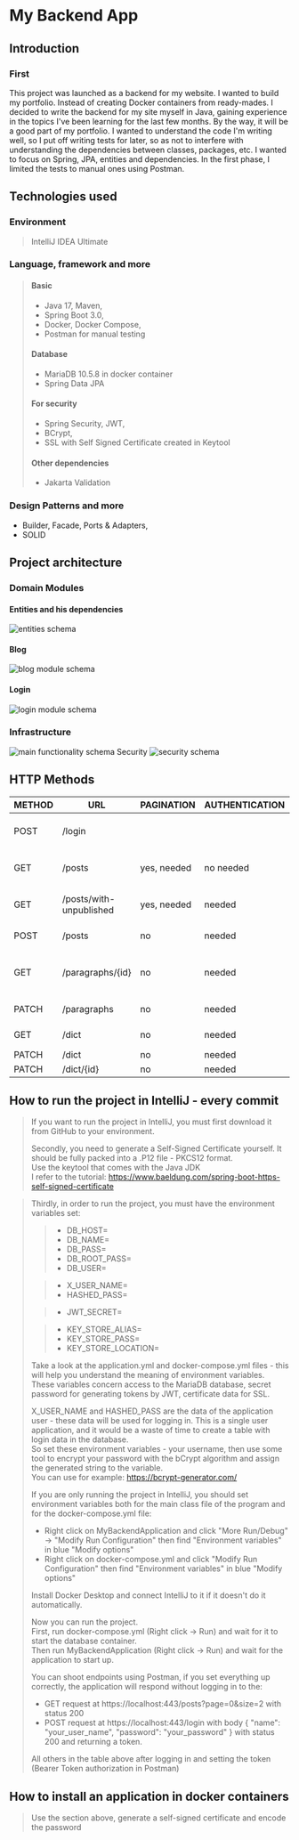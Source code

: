 # My Backend App
## Introduction
### First
This project was launched as a backend for my website.
I wanted to build my portfolio.
Instead of creating Docker containers from ready-mades. I decided to write the backend for my site myself in Java, gaining experience in the topics I've been learning for the last few months. By the way, it will be a good part of my portfolio.
I wanted to understand the code I'm writing well, so I put off writing tests for later, so as not to interfere with understanding the dependencies between classes, packages, etc. I wanted to focus on Spring, JPA, entities and dependencies. In the first phase, I limited the tests to manual ones using Postman.

## Technologies used

### Environment
>IntelliJ IDEA Ultimate
### Language, framework and more
>#### Basic
>* Java 17, Maven,
>* Spring Boot 3.0,
>* Docker, Docker Compose,
>* Postman for manual testing 
>#### Database
>* MariaDB 10.5.8 in docker container 
>* Spring Data JPA
>#### For security
>* Spring Security, JWT,<br>
>* BCrypt,<br>
>* SSL with Self Signed Certificate created in Keytool
>#### Other dependencies 
>* Jakarta Validation 
### Design Patterns and more
* Builder, Facade, Ports & Adapters, <br> 
* SOLID

## Project architecture
### Domain Modules
#### Entities and his dependencies
<img src="readmeimages/entities.png" alt="entities schema">

#### Blog
<img src="readmeimages/blog.png" alt="blog module schema">

#### Login
<img src="readmeimages/login.png" alt="login module schema">

### Infrastructure
<img src="readmeimages/i1.png" alt="main functionality schema">
Security
<img src="readmeimages/i2.png"  alt="security schema">

## HTTP Methods

| METHOD | URL                     | PAGINATION  | AUTHENTICATION | DESCRIPTION                           | 
|--------|-------------------------|-------------|----------------|---------------------------------------|
| POST   | /login                  |             |                | login and returns a token             |
| GET    | /posts                  | yes, needed | no needed      | returning posts without unpublished   | 
| GET    | /posts/with-unpublished | yes, needed | needed         | returning posts with unpublished      |
| POST   | /posts                  | no          | needed         | adding new post                       |
| GET    | /paragraphs/{id}        | no          | needed         | returning paragraph with specified id |
| PATCH  | /paragraphs             | no          | needed         | update paragraph                      |
| GET    | /dict                   | no          | needed         | returning all markups                 |
| PATCH  | /dict                   | no          | needed         | add markup                            |
| PATCH  | /dict/{id}              | no          | needed         | delete markup                         |

## How to run the project in IntelliJ - every commit

>If you want to run the project in IntelliJ, you must first download it from GitHub to your environment.
>
>Secondly, you need to generate a Self-Signed Certificate yourself. It should be fully packed into a .P12 file - PKCS12 format.<br>
>Use the keytool that comes with the Java JDK<br>
>I refer to the tutorial: https://www.baeldung.com/spring-boot-https-self-signed-certificate

>Thirdly, in order to run the project, you must have the environment variables set:
>>* DB_HOST=
>>* DB_NAME=
>>* DB_PASS=
>>* DB_ROOT_PASS=
>>* DB_USER=
>
>>* X_USER_NAME=
>>* HASHED_PASS=
>
>>* JWT_SECRET=
>
>>* KEY_STORE_ALIAS=
>>* KEY_STORE_PASS=
>>* KEY_STORE_LOCATION=
>
>Take a look at the application.yml and docker-compose.yml files - this will help you understand the meaning of environment variables.<br>
>These variables concern access to the MariaDB database, secret password for generating tokens by JWT, certificate data for SSL.
> 
>X_USER_NAME and HASHED_PASS are the data of the application user - these data will be used for logging in. This is a single user application, and it would be a waste of time to create a table with login data in the database.<br>
>So set these environment variables - your username, then use some tool to encrypt your password with the bCrypt algorithm and assign the generated string to the variable.<br>
>You can use for example: https://bcrypt-generator.com/
> 
>If you are only running the project in IntelliJ, you should set environment variables both for the main class file of the program and for the docker-compose.yml file:
>* Right click on MyBackendApplication and click "More Run/Debug" -> "Modify Run Configuration" then find "Environment variables" in blue "Modify options"
>* Right click on docker-compose.yml and click "Modify Run Configuration" then find "Environment variables" in blue "Modify options"
>
>Install Docker Desktop and connect IntelliJ to it if it doesn't do it automatically.
> 
>Now you can run the project.<br>
>First, run docker-compose.yml (Right click -> Run) and wait for it to start the database container.<br>
>Then run MyBackendApplication (Right click -> Run) and wait for the application to start up.<br>
> 
>You can shoot endpoints using Postman, if you set everything up correctly, the application will respond without logging in to the:
>* GET request at https://localhost:443/posts?page=0&size=2 with status 200
>* POST request at https://localhost:443/login with body { "name": "your_user_name", "password": "your_password" } with status 200 and returning a token.<br>
>
>All others in the table above after logging in and setting the token (Bearer Token authorization in Postman) 
>
## How to install an application in docker containers
>Use the section above, generate a self-signed certificate and encode the password<br>
>